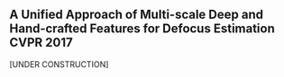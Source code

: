 A Unified Approach of Multi-scale Deep and Hand-crafted Features for Defocus Estimation
CVPR 2017
--
[UNDER CONSTRUCTION]
